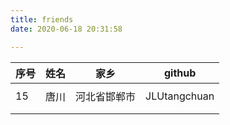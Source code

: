 ```yaml
---
title: friends
date: 2020-06-18 20:31:58

---
```


| 序号 | 姓名 | 家乡         | github       |
| ---- | ---- | ------------ | ------------ |
|      |      |              |              |
| 15   | 唐川 | 河北省邯郸市 | JLUtangchuan |
|      |      |              |              |
|      |      |              |              |

